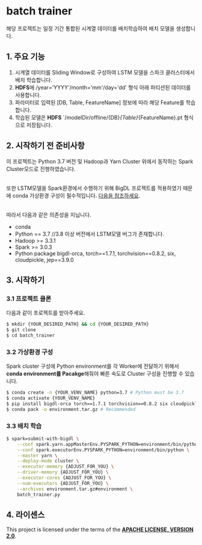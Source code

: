 # batch trainer

해당 프로젝트는 일정 기간 통합된 시계열 데이터를 배치학습하여 배치 모델을 생성합니다.




## 1. 주요 기능
1. 시계열 데이터를 Sliding Window로 구성하여 LSTM 모델을 스파크 클러스터에서 배치 학습합니다.
2. **HDFS**에 /year='YYYY'/month='mm'/day='dd' 형식 아래 파티션된 데이터를 사용합니다.
3. 파라미터로 입력된 [DB, Table, FeatureName] 정보에 따라 해당 Feature를 학습합니다.
4. 학습된 모델은 **HDFS** `/modelDir/offline/{DB}_{Table}_{FeatureName}.pt 형식으로 저장됩니다.

## 2. 시작하기 전 준비사항
이 프로젝트는 Python 3.7 버전 및 Hadoop과 Yarn Cluster 위에서 동작하는 Spark Cluster모드로 진행하였습니다.<br><br>

또한 LSTM모델을 Spark환경에서 수행하기 위해 BigDL 프로젝트를 적용하였기 때문에 conda 가상환경 구성이 필수적입니다. [다음을 참조하세요](https://bigdl.readthedocs.io/en/latest/doc/UserGuide/hadoop.html).<br><br>

따라서 다음과 같은 의존성을 지닙니다.
- conda
- Python == 3.7 //3.8 이상 버전에서 LSTM모델 버그가 존재합니다.
- Hadoop >= 3.3.1
- Spark >= 3.0.3
- Python package bigdl-orca, torch==1.7.1, torchvision==0.8.2, six, cloudpickle, jep==3.9.0


## 3. 시작하기
### 3.1 프로젝트 클론
다음과 같이 프로젝트를 받아주세요.
``` sh
$ mkdir {YOUR_DESIRED_PATH} && cd {YOUR_DESIRED_PATH}
$ git clone 
$ cd batch_trainer
```
### 3.2 가상환경 구성
Spark cluster 구성에 Python environment를 각 Worker에 전달하기 위해서 **conda environment를 Pacakge**해줘야 빠른 속도로 Cluster 구성을 진행할 수 있습니다.
``` sh
$ conda create -n {YOUR_VENV_NAME} python=3.7 # Python must be 3.7
$ conda activate {YOUR_VENV_NAME}
$ pip install bigdl-orca torch==1.7.1 torchvision==0.8.2 six cloudpickle jep==3.9.0
$ conda pack -o environment.tar.gz # Recommended
```
### 3.3 배치 학습
``` sh
$ spark=submit-with-bigdl \
    --conf spark.yarn.appMasterEnv.PYSPARK_PYTHON=environment/bin/python \
    --conf spark.executorEnv.PYSPARK_PYTHON=environment/bin/python \
    --master yarn \
    --deploy-mode cluster \
    --executor-memory {ADJUST_FOR_YOU} \
    --driver-memory {ADJUST_FOR_YOU} \
    --executor-cores {ADJUST_FOR_YOU} \
    --num-executors {ADJUST_FOR_YOU} \
    --archives environment.tar.gz#environment \
    batch_trainer.py
```

## 4. 라이센스
This project is licensed under the terms of the [**APACHE LICENSE, VERSION 2.0**](https://www.apache.org/licenses/LICENSE-2.0.txt).
